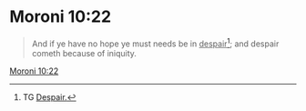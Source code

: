 # Moroni 10:22

> And if ye have no hope ye must needs be in <u>despair</u>[^a]; and despair cometh because of iniquity.

[Moroni 10:22](https://www.churchofjesuschrist.org/study/scriptures/bofm/moro/10?lang=eng&id=p22#p22)


[^a]: TG [Despair.](https://www.churchofjesuschrist.org/study/scriptures/tg/despair?lang=eng)
